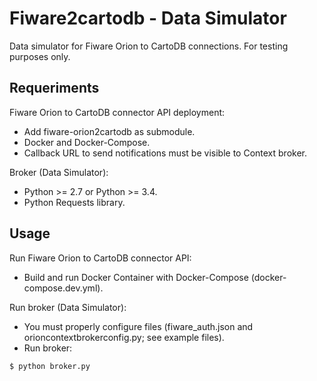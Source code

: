 # Fiware2cartodb - Data Simulator
Data simulator for Fiware Orion to CartoDB connections.
For testing purposes only.

## Requeriments
Fiware Orion to CartoDB connector API deployment:
- Add fiware-orion2cartodb as submodule.
- Docker and Docker-Compose.
- Callback URL to send notifications must be visible to Context broker.

Broker (Data Simulator):
- Python >= 2.7 or Python >= 3.4.
- Python Requests library.

## Usage
Run Fiware Orion to CartoDB connector API:
- Build and run Docker Container with Docker-Compose (docker-compose.dev.yml).

Run broker (Data Simulator):
- You must properly configure files (fiware_auth.json and orioncontextbrokerconfig.py; see example files).
- Run broker:
```python
$ python broker.py
```
